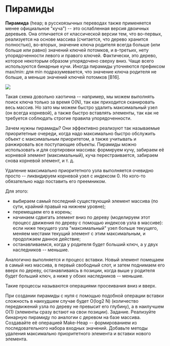 # Пирамиды
__Пирамида__ (heap; в русскоязычных переводах также применяется менее официальное "куча") -- это ослабленная версия двоичных деревьев. Она отличается от классической версии тем, что во-первых, реализуется на основе массива (считается, что дерево хранится полностью), во-вторых, значение ключа родителя всегда больше (или больше или равно) значений ключей потомков, и в-третьих, нету упорядоченности левого и правого ключей. Фактически, это дерево, которое некоторым образом упорядочено сверху вниз.
Чаще всего используются бинарные кучи. Иногда пирамиды уточняются префиксом max/min: для min подразумевается, что значение ключа родителя не больше, а меньше значений ключей потомков [B16].

![](https://skillsmart.ru/algo/15-121-cm/heap172.png)

Такая схема довольно хаотична -- например, мы можем выполнять поиск ключа только за время O(N), так как приходится сканировать весь массив. Но зато мы можем быстро удалить максимальный узел (он всегда корневой), а также быстро вставлять элементы, так как не требуется соблюдать строгие правила упорядоченности.

Зачем нужны пирамиды? Они эффективно реализуют так называемые приоритетные очереди, когда надо максимально быстро обслужить объект с максимальным приоритетом, а также учитывать и ранжировать все поступающие объекты.
Пирамиды можно использовать и для сортировки массива: формируем кучу, забираем её корневой элемент (максимальный), куча перестраивается, забираем снова корневой элемент, и т. д.

Удаление максимально приоритетного узла выполняется очевидно просто -- ликвидируем корневой узел с индексом 0. Но кого-то обязательно надо поставить его преемником.

Для этого:
- выбираем самый последний существующий элемент массива (по сути, крайний правый на нижнем уровне);
- перемещаем его в корень;
- начинаем сдвигать элемент вниз по дереву (моделируем этот процесс движения по дереву с помощью индексов узла в массиве): если ниже текущего узла "максимальный" узел больше текущего, меняем местами текущий элемент с этим максимальным, и продолжаем данное действие;
- останавливаемся, когда у родителя будет больший ключ, а у двух наследников -- меньшие.

Аналогично выполняется и процесс вставки. Новый элемент помещаем в самый низ массива, в первый свободный слот, и затем поднимаем его вверх по дереву, останавливаясь в позиции, когда выше у родителя будет больший ключ, а ниже у обоих наследников -- меньшие.

Такие процессы называются операциями просеивания вниз и вверх.

При создании пирамиды с нуля с помощью подобной операции вставки сложность в наихудшем случае будет O(log2 N) (количество передвижений узла по дереву не превысит его глубину), а в наилучшем O(1) (элементы сразу встают на свои позиции).
Задание. Реализуйте бинарную пирамиду по аналогии с деревом на базе массива. Создавайте её операцией Make-Heap -- формированием из последовательного набора входных значений.
Добавьте методы удаления максимально приоритетного элемента и вставки нового элемента.

